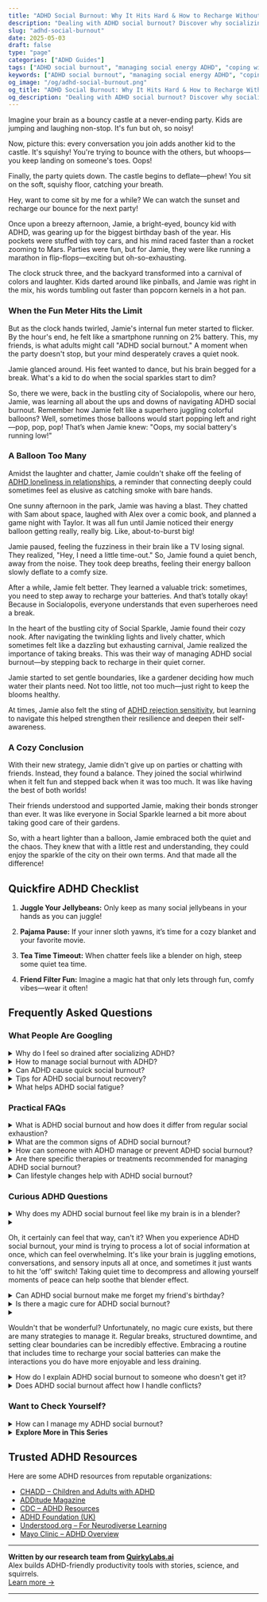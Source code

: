 ```yaml
---
title: "ADHD Social Burnout: Why It Hits Hard & How to Recharge Without Guilt"
description: "Dealing with ADHD social burnout? Discover why socializing can drain you and how to recover your energy with smart, soothing strategies that actually work."
slug: "adhd-social-burnout"
date: 2025-05-03
draft: false
type: "page"
categories: ["ADHD Guides"]
tags: ["ADHD social burnout", "managing social energy ADHD", "coping with ADHD overwhelm", "social fatigue ADHD adults", "ADHD emotional exhaustion", "ADHD self-care strategies", "preventing ADHD burnout"]
keywords: ["ADHD social burnout", "managing social energy ADHD", "coping with ADHD overwhelm", "social fatigue ADHD adults", "ADHD emotional exhaustion", "ADHD self-care strategies", "preventing ADHD burnout"]
og_image: "/og/adhd-social-burnout.png"
og_title: "ADHD Social Burnout: Why It Hits Hard & How to Recharge Without Guilt"
og_description: "Dealing with ADHD social burnout? Discover why socializing can drain you and how to recover your energy with smart, soothing strategies that actually work."
---
```


Imagine your brain as a bouncy castle at a never-ending party. Kids are jumping and laughing non-stop. It's fun but oh, so noisy!

Now, picture this: every conversation you join adds another kid to the castle. It's squishy! You're trying to bounce with the others, but whoops—you keep landing on someone's toes. Oops!

Finally, the party quiets down. The castle begins to deflate—phew! You sit on the soft, squishy floor, catching your breath.

Hey, want to come sit by me for a while? We can watch the sunset and recharge our bounce for the next party!

Once upon a breezy afternoon, Jamie, a bright-eyed, bouncy kid with ADHD, was gearing up for the biggest birthday bash of the year. His pockets were stuffed with toy cars, and his mind raced faster than a rocket zooming to Mars. Parties were fun, but for Jamie, they were like running a marathon in flip-flops—exciting but oh-so-exhausting.

The clock struck three, and the backyard transformed into a carnival of colors and laughter. Kids darted around like pinballs, and Jamie was right in the mix, his words tumbling out faster than popcorn kernels in a hot pan.

### When the Fun Meter Hits the Limit

But as the clock hands twirled, Jamie's internal fun meter started to flicker. By the hour's end, he felt like a smartphone running on 2% battery. This, my friends, is what adults might call "ADHD social burnout." A moment when the party doesn't stop, but your mind desperately craves a quiet nook.

Jamie glanced around. His feet wanted to dance, but his brain begged for a break. What's a kid to do when the social sparkles start to dim?

So, there we were, back in the bustling city of Socialopolis, where our hero, Jamie, was learning all about the ups and downs of navigating ADHD social burnout. Remember how Jamie felt like a superhero juggling colorful balloons? Well, sometimes those balloons would start popping left and right—pop, pop, pop! That’s when Jamie knew: "Oops, my social battery's running low!"

### A Balloon Too Many

Amidst the laughter and chatter, Jamie couldn't shake off the feeling of [ADHD loneliness in relationships](/pages/adhd-loneliness-in-relationships/), a reminder that connecting deeply could sometimes feel as elusive as catching smoke with bare hands.

One sunny afternoon in the park, Jamie was having a blast. They chatted with Sam about space, laughed with Alex over a comic book, and planned a game night with Taylor. It was all fun until Jamie noticed their energy balloon getting really, really big. Like, about-to-burst big!

Jamie paused, feeling the fuzziness in their brain like a TV losing signal. They realized, "Hey, I need a little time-out." So, Jamie found a quiet bench, away from the noise. They took deep breaths, feeling their energy balloon slowly deflate to a comfy size.

After a while, Jamie felt better. They learned a valuable trick: sometimes, you need to step away to recharge your batteries. And that’s totally okay! Because in Socialopolis, everyone understands that even superheroes need a break.

In the heart of the bustling city of Social Sparkle, Jamie found their cozy nook. After navigating the twinkling lights and lively chatter, which sometimes felt like a dazzling but exhausting carnival, Jamie realized the importance of taking breaks. This was their way of managing ADHD social burnout—by stepping back to recharge in their quiet corner.

Jamie started to set gentle boundaries, like a gardener deciding how much water their plants need. Not too little, not too much—just right to keep the blooms healthy.

At times, Jamie also felt the sting of [ADHD rejection sensitivity](/pages/adhd-rejection-sensitivity/), but learning to navigate this helped strengthen their resilience and deepen their self-awareness.

### A Cozy Conclusion

With their new strategy, Jamie didn't give up on parties or chatting with friends. Instead, they found a balance. They joined the social whirlwind when it felt fun and stepped back when it was too much. It was like having the best of both worlds!

Their friends understood and supported Jamie, making their bonds stronger than ever. It was like everyone in Social Sparkle learned a bit more about taking good care of their gardens.

So, with a heart lighter than a balloon, Jamie embraced both the quiet and the chaos. They knew that with a little rest and understanding, they could enjoy the sparkle of the city on their own terms. And that made all the difference!

## Quickfire ADHD Checklist

1. **Juggle Your Jellybeans:** Only keep as many social jellybeans in your hands as you can juggle!

2. **Pajama Pause:** If your inner sloth yawns, it’s time for a cozy blanket and your favorite movie.

3. **Tea Time Timeout:** When chatter feels like a blender on high, steep some quiet tea time.

4. **Friend Filter Fun:** Imagine a magic hat that only lets through fun, comfy vibes—wear it often!

## Frequently Asked Questions



### What People Are Googling

<details><summary>Why do I feel so drained after socializing ADHD?</summary><p>It's completely normal to feel drained after socializing when you have ADHD! Social situations often require us to navigate multiple stimuli and maintain our focus in ways that can be quite taxing. Our brains are working hard to process conversations, body language, and social cues, which can use up a lot of our mental energy. Remember, it's okay to take time to recharge and indulge in some quiet or solo activities that you enjoy – it's important for your well-being!</p></details>
<details><summary>How to manage social burnout with ADHD?</summary><p>Managing social burnout when you have ADHD can feel like a delicate balancing act, but it’s entirely possible with some thoughtful strategies. First, it’s crucial to listen to your body and mind—recognize those early signs of fatigue and give yourself permission to take breaks or even decline invitations without guilt. Setting boundaries is key; it's okay to limit social engagements to what feels manageable for you. Remember, maintaining your mental energy is not selfish—it’s necessary, like recharging your batteries in the coziest, comfiest way possible.</p></details>
<details><summary>Can ADHD cause quick social burnout?</summary><p>Absolutely, it's quite common for individuals with ADHD to experience quick social burnout. ADHD can make social interactions feel more demanding due to the extra effort required to focus, follow conversations, and manage responses. This can quickly deplete your energy, making social settings feel overwhelming or exhausting sooner than they might for others. It’s important to listen to your body’s cues and give yourself permission to step back and recharge when needed—self-care is key!</p></details>
<details><summary>Tips for ADHD social burnout recovery?</summary><p>Absolutely, taking time to recover from social burnout is so important, especially when you have ADHD. One cozy tip is to schedule some quiet time for yourself to engage in activities that you find soothing and enjoyable, like reading a book, sketching, or listening to your favorite music. It’s also really helpful to set clear boundaries around your social engagements—know that it's perfectly okay to say no or to leave an event early if you're feeling overwhelmed. And remember, incorporating small breaks during social activities can make a big difference in managing your energy levels.</p></details>
<details><summary>What helps ADHD social fatigue?</summary><p>Navigating social settings with ADHD can certainly be tiring, but there are a few cozy strategies you can try to manage social fatigue. Firstly, it's okay to schedule downtime before and after social events to recharge your energy — think of it as a warm, quiet space to unwind. Also, setting clear boundaries about your availability can reduce the pressure, allowing you to enjoy socializing without feeling overwhelmed. Lastly, practicing mindfulness techniques can help you stay centered and present during interactions, making the experience more enjoyable and less draining. Remember, taking care of your social battery is just as important as enjoying the company of others!</p></details>



### Practical FAQs

<details><summary>What is ADHD social burnout and how does it differ from regular social exhaustion?</summary><p>ADHD social burnout is a specific type of exhaustion that those with ADHD might experience after social interactions. It stems from the effort required to manage and regulate attention, follow conversations, and perhaps mask ADHD symptoms in social settings. This is different from general social exhaustion, which anyone might feel after being around others for too long, because it specifically includes the additional cognitive and emotional labor associated with ADHD. Understanding this can help in managing energy levels and planning downtime after socializing, so you can recharge in the cozy comfort of your own space.</p></details>
<details><summary>What are the common signs of ADHD social burnout?</summary><p>Absolutely, recognizing ADHD social burnout is an important step in managing your energy levels effectively. Common signs include feeling overwhelmingly tired after social interactions, needing extra time alone to recharge, or feeling unusually irritable or overwhelmed by social engagements that used to be enjoyable. You might also notice a decrease in your motivation to meet up with friends or participate in social activities, almost as if your social battery drains faster than it used to. Remember, it's perfectly okay to acknowledge these feelings and take the time you need to rest and recuperate.</p></details>
<details><summary>How can someone with ADHD manage or prevent ADHD social burnout?</summary><p>Absolutely, managing social burnout when you have ADHD can indeed be a bit of a balancing act, but it's definitely manageable with some thoughtful strategies! Firstly, it's important to recognize your social limits and honor them—there's no need to overextend yourself. Planning downtime before and after social events can really help you recharge. Also, setting boundaries and practicing saying "no" can empower you to choose activities that genuinely fit your energy levels and interests. Remember, it’s perfectly okay to take time for yourself; it keeps your social battery charged and ready for the experiences you truly enjoy!</p></details>
<details><summary>Are there specific therapies or treatments recommended for managing ADHD social burnout?</summary><p>Absolutely, managing social burnout for someone with ADHD can indeed be smoothed out with some specific strategies and therapies. Cognitive Behavioral Therapy (CBT), for instance, is highly recommended because it helps in developing coping strategies and better social interaction skills. Social skills groups can also be beneficial as they offer a supportive environment to practice interactions and relieve pressure. Additionally, mindfulness techniques can help you stay centered and less overwhelmed during social situations. Remember, finding what works best for you might take some time, but it's completely okay to explore different options.</p></details>
<details><summary>Can lifestyle changes help with ADHD social burnout?</summary><p>Absolutely, lifestyle changes can be quite beneficial in managing ADHD social burnout. Integrating regular breaks into your social schedule can help you recharge, as can mindfulness practices like meditation or gentle yoga, which enhance your awareness of your own energy levels. Establishing a consistent sleep routine also plays a crucial role in improving overall emotional and physical resilience. Remember, finding what uniquely soothes and replenishes you is key to thriving socially while navigating ADHD.</p></details>



### Curious ADHD Questions

<details><summary>Why does my ADHD social burnout feel like my brain is in a blender?</summary><p>Oh, that feeling is quite common, and honestly, it's just another part of the unique way your ADHD brain manages intense or prolonged social interactions. When you're socially active, your brain is doing a lot of extra work—processing social cues, trying to focus on conversations, and managing impulsivity, all at once. It's like keeping a dozen browser tabs open simultaneously! So, when it feels like your brain is in a blender, it's really just your mind's way of saying it's overloaded and needs a little break to sort through everything. A cozy, quiet moment to recharge can really do wonders.</p></details>
<details><summary><p>Oh, it certainly can feel that way, can't it? When you experience ADHD social burnout, your mind is trying to process a lot of social information at once, which can feel overwhelming. It's like your brain is juggling emotions, conversations, and sensory inputs all at once, and sometimes it just wants to hit the 'off' switch! Taking quiet time to decompress and allowing yourself moments of peace can help soothe that blender effect.</p></summary><p>Absolutely, it does feel just like that! When you're dealing with ADHD social burnout, it’s as if you're a busy bee that’s been buzzing non-stop, right? Your brain is handling a whole carnival of tasks—emotions, conversations, bright lights, and loud noises. Remember, it’s perfectly okay to step back and find a quiet corner to recharge. Those little breaks are like a soft, warm blanket for your mind.</p></details>
<details><summary>Can ADHD social burnout make me forget my friend's birthday?</summary><p>Absolutely, it’s quite common to experience memory slips like forgetting a friend’s birthday when you’re dealing with ADHD social burnout. When your brain is overwhelmed from trying to manage social interactions and keeping up with ADHD demands, it can sometimes drop a few details. Remember, this doesn’t make you a bad friend! It’s a good idea to use tools like reminders on your phone or a trusty planner to help keep track of important dates when things get a bit too much.</p></details>
<details><summary>Is there a magic cure for ADHD social burnout?</summary><p>Oh, how I wish there were a magic cure for ADHD social burnout! It can really feel overwhelming at times, can't it? While there's no one-size-fits-all solution, managing social energy often involves recognizing your own limits and giving yourself permission to take breaks when needed. Consider also connecting with small groups or one-on-one settings, which can be less draining than large gatherings. Remember, it's perfectly okay to prioritize your well-being and step back to recharge—it's not only necessary, it's healthy!</p></details>
<details><summary><p>Wouldn't that be wonderful? Unfortunately, no magic cure exists, but there are many strategies to manage it. Regular breaks, structured downtime, and setting clear boundaries can be incredibly effective. Embracing a routine that includes time to recharge your social batteries can make the interactions you do have more enjoyable and less draining.</p></summary><p>Absolutely, it would be wonderful to have a simple fix, wouldn't it? While there's no magic cure-all, the strategies you mentioned are truly valuable tools in managing energy levels effectively. Taking regular breaks and structuring downtime can help you stay balanced and prevent burnout. By setting clear boundaries and incorporating routine recharge time, you’re more likely to enjoy social interactions without feeling overwhelmed. It's all about finding what works best for you and embracing it!</p></details>
<details><summary>How do I explain ADHD social burnout to someone who doesn't get it?</summary><p>Absolutely, explaining ADHD social burnout can be a bit like describing why a phone suddenly powers down after running too many apps—it's all about managing limited energy! You might say, "You know how sometimes your phone unexpectedly shuts off when it's overloaded and needs to recharge? My brain can be similar because of ADHD. When I interact a lot socially, my mental battery drains faster, and I need a quiet time to recharge and function well again." This can make it easier for others to understand why you need your downtime, just like a phone needs charging!</p></details>
<details><summary>Does ADHD social burnout affect how I handle conflicts?</summary><p>Absolutely, experiencing social burnout can definitely influence how you handle conflicts when you have ADHD. When you're feeling overwhelmed or burnt out, your usual reserves of patience and focus might be running low, making it tougher to navigate disagreements effectively. It's like trying to deal with a tricky puzzle when you're already exhausted — everything feels a bit more challenging. Remember, it's perfectly okay to take a step back and give yourself the time to recharge. Your ability to handle conflicts can improve significantly once you're feeling more refreshed!</p></details>



### Want to Check Yourself?

<details><summary>How can I manage my ADHD social burnout?</summary><p>Absolutely, managing social burnout with ADHD can definitely be challenging, but you're already on a great path by seeking strategies. One effective way is to plan regular, quiet downtime before and after social events. This isn’t being antisocial; it’s about recharging your batteries in a way that suits your needs! Also, setting boundaries around your social commitments can be incredibly helpful—only say yes to events that feel manageable and truly enjoyable to you. Remember, taking care of your social energy is just as important as any other aspect of your wellness.</p></details>

<script type="application/ld+json">
{
  "@context": "https://schema.org",
  "@type": "FAQPage",
  "mainEntity": [
    {
      "@type": "Question",
      "name": "Why do I feel so drained after socializing ADHD?",
      "acceptedAnswer": {
        "@type": "Answer",
        "text": "It's completely normal to feel drained after socializing when you have ADHD! Social situations often require us to navigate multiple stimuli and maintain our focus in ways that can be quite taxing. Our brains are working hard to process conversations, body language, and social cues, which can use up a lot of our mental energy. Remember, it's okay to take time to recharge and indulge in some quiet or solo activities that you enjoy \u2013 it's important for your well-being!"
      }
    },
    {
      "@type": "Question",
      "name": "How to manage social burnout with ADHD?",
      "acceptedAnswer": {
        "@type": "Answer",
        "text": "Managing social burnout when you have ADHD can feel like a delicate balancing act, but it\u2019s entirely possible with some thoughtful strategies. First, it\u2019s crucial to listen to your body and mind\u2014recognize those early signs of fatigue and give yourself permission to take breaks or even decline invitations without guilt. Setting boundaries is key; it's okay to limit social engagements to what feels manageable for you. Remember, maintaining your mental energy is not selfish\u2014it\u2019s necessary, like recharging your batteries in the coziest, comfiest way possible."
      }
    },
    {
      "@type": "Question",
      "name": "Can ADHD cause quick social burnout?",
      "acceptedAnswer": {
        "@type": "Answer",
        "text": "Absolutely, it's quite common for individuals with ADHD to experience quick social burnout. ADHD can make social interactions feel more demanding due to the extra effort required to focus, follow conversations, and manage responses. This can quickly deplete your energy, making social settings feel overwhelming or exhausting sooner than they might for others. It\u2019s important to listen to your body\u2019s cues and give yourself permission to step back and recharge when needed\u2014self-care is key!"
      }
    },
    {
      "@type": "Question",
      "name": "Tips for ADHD social burnout recovery?",
      "acceptedAnswer": {
        "@type": "Answer",
        "text": "Absolutely, taking time to recover from social burnout is so important, especially when you have ADHD. One cozy tip is to schedule some quiet time for yourself to engage in activities that you find soothing and enjoyable, like reading a book, sketching, or listening to your favorite music. It\u2019s also really helpful to set clear boundaries around your social engagements\u2014know that it's perfectly okay to say no or to leave an event early if you're feeling overwhelmed. And remember, incorporating small breaks during social activities can make a big difference in managing your energy levels."
      }
    },
    {
      "@type": "Question",
      "name": "What helps ADHD social fatigue?",
      "acceptedAnswer": {
        "@type": "Answer",
        "text": "Navigating social settings with ADHD can certainly be tiring, but there are a few cozy strategies you can try to manage social fatigue. Firstly, it's okay to schedule downtime before and after social events to recharge your energy \u2014 think of it as a warm, quiet space to unwind. Also, setting clear boundaries about your availability can reduce the pressure, allowing you to enjoy socializing without feeling overwhelmed. Lastly, practicing mindfulness techniques can help you stay centered and present during interactions, making the experience more enjoyable and less draining. Remember, taking care of your social battery is just as important as enjoying the company of others!"
      }
    }
  ]
}
</script>
<script type="application/ld+json">
{
  "@context": "https://schema.org",
  "@type": "Article",
  "author": {
    "@type": "Person",
    "name": "QuirkyLabs",
    "url": "https://quirkylabs.ai/about"
  },
  "headline": "\"Beat ADHD Social Burnout: Stay Energized & Connected!\"",
  "mainEntityOfPage": "https://blog.quirkylabs.ai/pages/adhd-social-burnout/",
  "datePublished": "2025-05-03"
}
</script>
<script type="application/ld+json">
{
  "@context": "https://schema.org",
  "@type": "BreadcrumbList",
  "itemListElement": [
    {
      "@type": "ListItem",
      "position": 1,
      "name": "Home",
      "item": "https://quirkylabs.ai/"
    },
    {
      "@type": "ListItem",
      "position": 2,
      "name": "Blog",
      "item": "https://blog.quirkylabs.ai/"
    },
    {
      "@type": "ListItem",
      "position": 3,
      "name": "\"Beat ADHD Social Burnout: Stay Energized & Connected!\"",
      "item": "https://blog.quirkylabs.ai/pages/adhd-social-burnout/"
    }
  ]
}
</script>

<details>
<summary><strong>Explore More in This Series</strong></summary>

- [Adhd Connection Overwhelm](/pages/adhd-connection-overwhelm/)
- [Adhd Loneliness In Relationships](/pages/adhd-loneliness-in-relationships/)
- [Adhd Lonely Despite Being Social](/pages/adhd-lonely-despite-being-social/)
- [Adhd Cant Explain Yourself](/pages/adhd-cant-explain-yourself/)
- [Adhd Too Weird To Be Loved](/pages/adhd-too-weird-to-be-loved/)
- [Adhd Fear Of Disconnection](/pages/adhd-fear-of-disconnection/)
- [Adhd Hiding True Self](/pages/adhd-hiding-true-self/)
- [Adhd Constant Overthinking](/pages/adhd-constant-overthinking/)
</details>



## Trusted ADHD Resources

Here are some ADHD resources from reputable organizations:

- [CHADD – Children and Adults with ADHD](https://chadd.org)
- [ADDitude Magazine](https://www.additudemag.com)
- [CDC – ADHD Resources](https://www.cdc.gov/ncbddd/adhd)
- [ADHD Foundation (UK)](https://www.adhdfoundation.org.uk)
- [Understood.org – For Neurodiverse Learning](https://www.understood.org)
- [Mayo Clinic – ADHD Overview](https://www.mayoclinic.org/diseases-conditions/adhd)


---

**Written by our research team from [QuirkyLabs.ai](https://quirkylabs.ai)**  
Alex builds ADHD-friendly productivity tools with stories, science, and squirrels.  
[Learn more →](https://quirkylabs.ai)

---